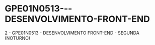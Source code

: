 # GPE01N0513---DESENVOLVIMENTO-FRONT-END
2 - GPE01N0513 - DESENVOLVIMENTO FRONT-END - SEGUNDA (NOTURNO)
